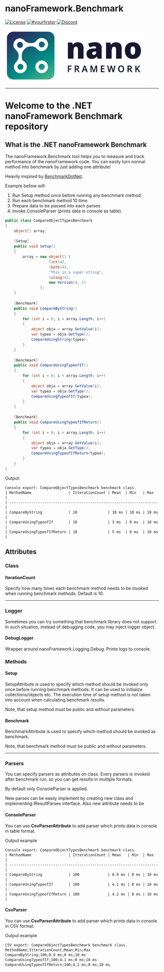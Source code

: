 # nanoFramework.Benchmark

[![License](https://img.shields.io/badge/License-MIT-blue.svg)](LICENSE) [![#yourfirstpr](https://img.shields.io/badge/first--timers--only-friendly-blue.svg)](https://github.com/nanoframework/Home/blob/main/CONTRIBUTING.md) [![Discord](https://img.shields.io/discord/478725473862549535.svg?logo=discord&logoColor=white&label=Discord&color=7289DA)](https://discord.gg/gCyBu8T)

![nanoFramework logo](https://raw.githubusercontent.com/nanoframework/Home/main/resources/logo/nanoFramework-repo-logo.png)

-----

# Welcome to the .NET **nanoFramework** Benchmark repository
## What is the .NET **nanoFramework** Benchmark
The nanoFramework.Benchmark tool helps you to measure and track performance of the nanoFramework code. 
You can easily turn normal method into benchmark by just adding one attribute!

Heavily inspired by [BenchmarkDotNet](https://github.com/dotnet/BenchmarkDotNet).

Example bellow will:
1. Run Setup method once before running any benchmark method.
2. Run each benchmark method 10 time.
3. Prepare data to be passed into each parses.
4. Invoke ConsoleParser (prints data in console as table).

```csharp
public class CompareObjectTypesBenchmark
{
    object[] array;

    [Setup]
    public void Setup()
    {
        array = new object[] {
                    (int)42,
                    (byte)42,
                    "This is a super string",
                    (ulong)42,
                    new Version(4, 2)
                };
    }

    [Benchmark]
    public void CompareByString()
    {
        for (int i = 0; i < array.Length; i++)
        {
            object obja = array.GetValue(i);
            var typea = obja.GetType();
            CompareUsingString(typea);
        }
    }

    [Benchmark]
    public void CompareUsingTypeofIf()
    {
        for (int i = 0; i < array.Length; i++)
        {
            object obja = array.GetValue(i);
            var typea = obja.GetType();
            CompareUsingTypeofIf(typea);
        }
    }

    [Benchmark]
    public void CompareUsingTypeofIfReturn()
    {
        for (int i = 0; i < array.Length; i++)
        {
            object obja = array.GetValue(i);
            var typea = obja.GetType();
            CompareUsingTypeofIfReturn(typea);
        }
    }
}
```

Output:
```
Console export: CompareObjectTypesBenchmark benchmark class.
| MethodName                 | ItterationCount | Mean  | Min   | Max   |
| -------------------------------------------------------------------- |
| CompareByString            | 10              | 10 ms | 10 ms | 10 ms |
| CompareUsingTypeofIf       | 10              | 3 ms  | 0 ms  | 10 ms |
| CompareUsingTypeofIfReturn | 10              | 5 ms  | 0 ms  | 10 ms |
```

## Attributes
### Class
#### IterationCount
Specify how many times each benchmark method needs to be invoked when running benchmark methods. Default is 10.

-----
### Logger
Sometimes you can try something that benchmark library does not support. In such situation, instead of debugging code, you may inject logger object. 
#### DebugLogger
Wrapper around nanoFramework.Logging.Debug. Prints logs to console.

### Methods
#### Setup
SetupAttribute is used to specify which method should be invoked only once before running benchmark methods.
It can be used to initialize collections/objects etc. 
The execution time of setup method is not taken into account when calculating benchmark results.

Note, that setup method must be public and without parameters.

#### Benchmark
BenchmarkAttribute is used to specify which method should be invoked as benchmark. 

Note, that benchmark method must be public and without parameters.

-----
### Parsers
You can specify parsers as attributes on class. Every parsers is invoked after benchmark run, so you can get results in multiple formats.  

By default only ConsoleParser is applied. 

New parses can be easily implement by creating new class and implementing IResultParses interface. Also new attribute needs to be  

#### ConsoleParser
You can use **CsvParserAttribute** to add parser which prints data in console in table format.

Output example
```
Console export: CompareObjectTypesBenchmark benchmark class.
| MethodName                 | ItterationCount | Mean   | Min  | Max   |
| -------------------------------------------------------------------- |
| CompareByString            | 100             | 8.9 ms | 0 ms | 10 ms |
| CompareUsingTypeofIf       | 100             | 4.1 ms | 0 ms | 10 ms |
| CompareUsingTypeofIfReturn | 100             | 4.2 ms | 0 ms | 10 ms |
```

#### CsvParser
You can use **CsvParserAttribute** to add parser which prints data in console in CSV format.

Output example
```
CSV export: CompareObjectTypesBenchmark benchmark class.
MethodName;ItterationCount;Mean;Min;Max
CompareByString;100;8.9 ms;0 ms;10 ms
CompareUsingTypeofIf;100;4.1 ms;0 ms;10 ms
CompareUsingTypeofIfReturn;100;4.2 ms;0 ms;10 ms
```